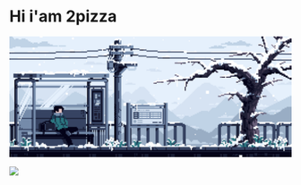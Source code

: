 # Hi i'am 2pizza
![](https://github.com/2pizzzza/2pizzzza/blob/main/best_way.gif)

![](https://komarev.com/ghpvc/?username=2pizzzza)
